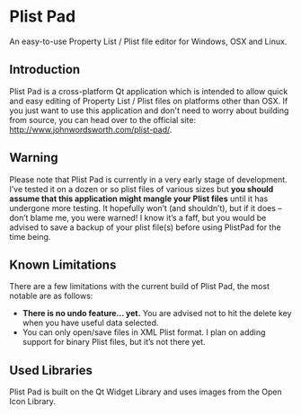 # Plist Pad

An easy-to-use Property List / Plist file editor for Windows, OSX and Linux.

## Introduction

Plist Pad is a cross-platform Qt application which is intended to allow quick and easy editing of Property List / Plist files on platforms other than OSX. If you just want to use this application and don't need to worry about building from source, you can head over to the official site: <a href="http://www.johnwordsworth.com/plist-pad/">http://www.johnwordsworth.com/plist-pad/</a>.

## Warning

Please note that Plist Pad is currently in a very early stage of development. I’ve tested it on a dozen or so plist files of various sizes but <strong>you should assume that this application might mangle your Plist files</strong> until it has undergone more testing. It hopefully won’t (and shouldn’t), but if it does – don’t blame me, you were warned! I know it’s a faff, but you would be advised to save a backup of your plist file(s) before using PlistPad for the time being.

## Known Limitations

There are a few limitations with the current build of Plist Pad, the most notable are as follows:

* <strong>There is no undo feature... yet.</strong> You are advised not to hit the delete key when you have useful data selected.
* You can only open/save files in XML Plist format. I plan on adding support for binary Plist files, but it’s not there yet.

## Used Libraries

Plist Pad is built on the Qt Widget Library and uses images from the Open Icon Library.
